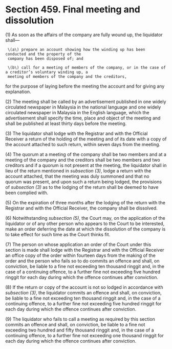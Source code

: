 # Section 459. Final meeting and dissolution

\(1\) As soon as the affairs of the company are fully wound up, the liquidator shall—

     \(a\) prepare an account showing how the winding up has been conducted and the property of the  
     company has been disposed of; and

     \(b\) call for a meeting of members of the company, or in the case of a creditor’s voluntary winding up, a  
     meeting of members of the company and the creditors,

for the purpose of laying before the meeting the account and for giving any explanation.

\(2\) The meeting shall be called by an advertisement published in one widely circulated newspaper in Malaysia in the national language and one widely circulated newspaper in Malaysia in the English language, which the advertisement shall specify the time, place and object of the meeting and shall be published at least thirty days before the meeting.

\(3\) The liquidator shall lodge with the Registrar and with the Official Receiver a return of the holding of the meeting and of its date with a copy of the account attached to such return, within seven days from the meeting.

\(4\) The quorum at a meeting of the company shall be two members and at a meeting of the company and the creditors shall be two members and two creditors and if a quorum is not present at the meeting, the liquidator shall in lieu of the return mentioned in _subsection \(3\)_, lodge a return with the account attached, that the meeting was duly summoned and that no quorum was present, and upon such a return being lodged, the provisions of _subsection \(3\)_ as to the lodging of the return shall be deemed to have been complied with.

\(5\) On the expiration of three months after the lodging of the return with the Registrar and with the Official Receiver, the company shall be dissolved.

\(6\) Notwithstanding _subsection \(5\)_, the Court may, on the application of the liquidator or of any other person who appears to the Court to be interested, make an order deferring the date at which the dissolution of the company is to take effect for such time as the Court thinks fit.

\(7\) The person on whose application an order of the Court under this section is made shall lodge with the Registrar and with the Official Receiver an office copy of the order within fourteen days from the making of the order and the person who fails so to do commits an offence and shall, on conviction, be liable to a fine not exceeding ten thousand ringgit and, in the case of a continuing offence, to a further fine not exceeding five hundred ringgit for each day during which the offence continues after conviction.

\(8\) If the return or copy of the account is not so lodged in accordance with _subsection \(3\)_, the liquidator commits an offence and shall, on conviction, be liable to a fine not exceeding ten thousand ringgit and, in the case of a continuing offence, to a further fine not exceeding five hundred ringgit for each day during which the offence continues after conviction.

\(9\) The liquidator who fails to call a meeting as required by this section commits an offence and shall, on conviction, be liable to a fine not exceeding two hundred and fifty thousand ringgit and, in the case of a continuing offence, to a further fine not exceeding one thousand ringgit for each day during which the offence continues after conviction.

